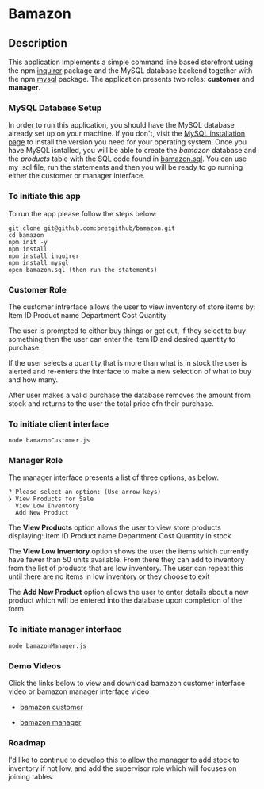 # Bamazon

## Description

This application implements a simple command line based storefront using the npm [inquirer](https://www.npmjs.com/package/inquirer) package and the MySQL database backend together with the npm [mysql](https://www.npmjs.com/package/mysql) package. The application presents two roles: **customer** and **manager**.

### MySQL Database Setup

In order to run this application, you should have the MySQL database already set up on your machine. If you don't, visit the [MySQL installation page](https://dev.mysql.com/doc/refman/5.6/en/installing.html) to install the version you need for your operating system. Once you have MySQL isntalled, you will be able to create the *bamazon* database and the *products* table with the SQL code found in [bamazon.sql](bamazon.sql). You can use my .sql file, run the statements and then you will be ready to go running either the customer or manager interface.

### To initiate this app
To run the app please follow the steps below:

	git clone git@github.com:bretgithub/bamazon.git
	cd bamazon
	npm init -y
	npm install
	npm install inquirer
	npm install mysql
	open bamazon.sql (then run the statements)

### Customer Role

The customer intrerface allows the user to view inventory of store items by:
Item ID
Product name
Department
Cost
Quantity

The user is prompted to either buy things or get out, if they select to buy something then the user can enter the item ID and desired quantity to purchase.

If the user selects a quantity that is more than what is in stock the user is alerted and re-enters the interface to make a new selection of what to buy and how many.

After user makes a valid purchase the database removes the amount from stock and returns to the user the total price ofn their purchase. 

### To initiate client interface

	node bamazonCustomer.js

### Manager Role

The manager interface presents a list of three options, as below. 

	? Please select an option: (Use arrow keys)
	❯ View Products for Sale 
	  View Low Inventory 
	  Add New Product
	  
The **View Products** option allows the user to view store products displaying:
Item ID
Product name
Department
Cost
Quantity in stock

The **View Low Inventory** option shows the user the items which currently have fewer than 50 units available. From there they can add to inventory from the list of products that are low inventory. The user can repeat this until there are no items in low inventory or they choose to exit

The **Add New Product** option allows the user to enter details about a new product which will be entered into the database upon completion of the form.

### To initiate manager interface

	node bamazonManager.js
	
### Demo Videos

Click the links below to view and download bamazon customer interface video or bamazon manager interface video

* [bamazon customer](clientBamazon.webm)

* [bamazon manager](managerBamazon.webm)
	
### Roadmap

I'd like to continue to develop this to allow the manager to add stock to inventory if not low, and add the supervisor role which will focuses on joining tables. 

